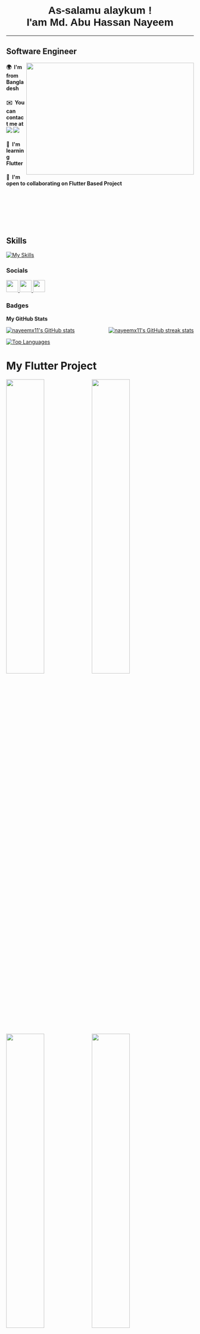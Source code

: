 <!-- <h1 align="center">

    <img src="https://readme-typing-svg.herokuapp.com/?font=Righteous&size=35&center=true&vCenter=true&width=1000&height=70&duration=4000&lines=1.+AR-RAHMAAN+The+Most+or+Entirely+Merciful;2.+AR-RAHEEM+The+Bestower+of+Mercy;3.+AL-MALIK+The+King+and+Owner+of+Dominion;4.+AL-QUDDUS+The+Absolutely+Pure;5.+AS-SALAM+The+Perfection+and+Giver+of+Peace;6.+AL-MU’MIN+The+One+Who+gives+Emaan+and+Security;7.+AL-MUHAYMIN+The+Guardian,+The+Witness,+The+Overseer;8.+AL-AZEEZ+The+All+Mighty;9.+AL-JABBAR+The+Compeller,+The+Restorer;10.+AL-MUTAKABBIR+The+Supreme,+The+Majestic;11.+AL-KHAALIQ+The+Creator,+The+Maker;12.+AL-BAARI’+The+Originator;13.+AL-MUSAWWIR+The+Fashioner;14.+AL-GHAFFAR+The+All-+and+Oft-Forgiving;15.+AL-QAHHAR+The+Subduer,+The+Ever-Dominating;16.+AL-WAHHAAB+The+Giver+of+Gifts;17.+AR-RAZZAAQ+The+Provider;18.+AL-FATTAAH+The+Opener,+The+Judge;19.+AL-‘ALEEM+The+All-Knowing,+The+Omniscient;20.+AL-QAABID+The+Withholder;21.+AL-BAASIT+The+Extender;22.+AL-KHAAFIDH+The+Reducer,+The+Abaser;23.+AR-RAAFI’+The+Exalter,+The+Elevator;24.+AL-MU’IZZ+The+Honourer,+The+Bestower;25.+AL-MUZIL+The+Dishonourer,+The+Humiliator;26.+AS-SAMEE’+The+All-Hearing;27.+AL-BASEER+The+All-Seeing;28.+AL-HAKAM+The+Judge,+The+Giver+of+Justice;29.+AL-‘ADL+The+Utterly+Just;30.+AL-LATEEF+The+Subtle+One,+The+Most+Gentle;31.+AL-KHABEER+The+Acquainted,+the+All-Aware;32.+AL-HALEEM+The+Most+Forbearing;33.+AL-‘ATHEEM+The+Magnificent,+The+Supreme;34.+AL-GHAFOOR+The+Forgiving,+The+Exceedingly+Forgiving;35.+ASH-SHAKOOR+The+Most+Appreciative;36.+AL-‘ALEE+The+Most+High,+The+Exalted;37.+AL-KABEER+The+Greatest,+The+Most+Grand;38.+AL-HAFEEDH+The+Preserver,+The+All-Heedful+and+All-Protecting;39.+AL-MUQEET+The+Sustainer;40.+AL-HASEEB+The+Reckoner,+The+Sufficient;41.+AL-JALEEL+The+Majestic;42.+AL-KAREEM+The+Most+Generous,+The+Most+Esteemed;43.+AR-RAQEEB+The+Watchful;44.+AL-MUJEEB+The+Responsive+One;45.+AL-WAASI’+The+All-Encompassing,+the+Boundless;46.+AL-HAKEEM+The+All-Wise;47.+AL-WADOOD+The+Most+Loving;48.+AL-MAJEED+The+Glorious,+The+Most+Honorable;49.+AL-BA’ITH+The+Resurrector,+The+Raiser+of+the+Dead;50.+ASH-SHAHEED+The+All-+and+Ever+Witnessing;51.+AL-HAQQ+The+Absolute+Truth;52.+AL-WAKEEL+The+Trustee,+The+Disposer+of+Affairs;53.+AL-QAWIYY+The+All-Strong;54.+AL-MATEEN+The+Firm,+The+Steadfast;55.+AL-WALIYY+The+Protecting+Associate;56.+AL-HAMEED+The+Praiseworthy;57.+AL-MUHSEE+The+All-Enumerating,+The+Counter;58.+AL-MUBDI+The+Originator,+The+Initiator;59.+AL-MU’ID+The+Restorer,+The+Reinstater;60.+AL-MUHYEE+The+Giver+of+Life;61.+AL-MUMEET+The+Bringer+of+Death,+the+Destroyer;62.+AL-HAYY+The+Ever-Living;63.+AL-QAYYOOM+The+Sustainer,+The+Self-Subsisting;64.+AL-WAAJID+The+Perceiver;65.+AL-MAAJID+The+Illustrious,+the+Magnificent;66.+AL-WAAHID+The+One;67.+AL-AHAD+The+Unique,+The+Only+One;68.+AS-SAMAD+The+Eternal,+Satisfier+of+Needs;69.+AL-QADIR+The+Capable,+The+Powerful;70.+AL-MUQTADIR+The+Omnipotent;71.+AL-MUQADDIM+The+Expediter,+The+Promoter;72.+AL-MU’AKHKHIR+The+Delayer,+the+Retarder;73.+AL-AWWAL+The+First;74.+AL-AAKHIR+The+Last;75.+AZ-DHAAHIR+The+Manifest;76.+AL-BAATIN+The+Hidden+One,+Knower+of+the+Hidden;77.+AL-WAALI+The+Governor,+The+Patron;78.+AL-MUTA’ALI+The+Self+Exalted;79.+AL-BARR+The+Source+of+Goodness,+the+Kind+Benefactor;80.+AT-TAWWAB+The+Ever-Pardoning,+The+Relenting;81.+AL-MUNTAQIM+The+Avenger;82.+AL-‘AFUWW+The+Pardoner;83.+AR-RA’OOF+The+Most+Kind;84.+MAALIK-UL-MULK+Master+of+the+Kingdom,+Owner+of+the+Dominion;85.+DHUL-JALAALI+WAL-IKRAAM+Possessor+of+Glory+and+Honour,+Lord+of+Majesty+and+Generosity;86.+AL-MUQSIT+The+Equitable,+the+Requiter;87.+AL-JAAMI’+The+Gatherer,+the+Uniter;88.+AL-GHANIYY+The+Self-Sufficient,+The+Wealthy;89.+AL-MUGHNI+The+Enricher;90.+AL-MANI’+The+Withholder;91.+AD-DHARR+The+Distresser;92.+AN-NAFI’+The+Propitious,+the+Benefactor;93.+AN-NUR+The+Light,+The+Illuminator;94.+AL-HAADI+The+Guide;95.+AL-BADIE’+The+Incomparable+Originator;96.+AL-BAAQI+The+Ever-Surviving,+The+Everlasting;97.+AL-WAARITH+The+Inheritor,+The+Heir;98.+AR-RASHEED+The+Guide,+Infallible+Teacher;99.+AS-SABOOR+The+Forbearing,+The+Patient;" />

</h1> --->

<!-- <h1 align="center">
<img src="https://readme-typing-svg.herokuapp.com/?font=Righteous&size=35&center=true&vCenter=true&width=1000&height=100&duration=4000&lines=AR-RAHMAAN;+AR-RAHEEM;+AL-MALIK;+AL-QUDDUS;+AS-SALAM;+AL-MU’MIN;+AL-MUHAYMIN;+AL-AZEEZ;+AL-JABBAR;+AL-MUTAKABBIR;+AL-KHAALIQ;+AL-BAARI’;+AL-MUSAWWIR;+AL-GHAFFAR;+AL-QAHHAR;+AL-WAHHAAB;+AR-RAZZAAQ;+AL-FATTAAH;+AL-‘ALEEM;+AL-QAABID;+AL-BAASIT;+AL-KHAAFIDH;+AR-RAAFI’;+AL-MU’IZZ;+AL-MUZIL;+AS-SAMEE’;+AL-BASEER;+AL-HAKAM;+AL-‘ADL;+AL-LATEEF;+AL-KHABEER;+AL-HALEEM;+AL-‘ATHEEM;+AL-GHAFOOR;+ASH-SHAKOOR;+AL-‘ALEE;+AL-KABEER;+AL-HAFEEDH;+AL-MUQEET;+AL-HASEEB;+AL-JALEEL;+AL-KAREEM;+AR-RAQEEB;+AL-MUJEEB;+AL-WAASI’;+AL-HAKEEM;+AL-WADOOD;+AL-MAJEED;+AL-BA’ITH;+ASH-SHAHEED;+AL-HAQQ;+AL-WAKEEL;+AL-QAWIYY;+AL-MATEEN;+AL-WALIYY;+AL-HAMEED;+AL-MUHSEE;+AL-MUBDI;+AL-MU’ID;+AL-MUHYEE;+AL-MUMEET;+AL-HAYY;+AL-QAYYOOM;+AL-WAAJID;+AL-MAAJID;+AL-WAAHID;+AL-AHAD;+AS-SAMAD;+AL-QADIR;+AL-MUQTADIR;+AL-MUQADDIM;+AL-MU’AKHKHIR;+AL-AWWAL;+AL-AAKHIR;+AZ-DHAAHIR;+AL-BAATIN;+AL-WAALI;+AL-MUTA’ALI;+AL-BARR;+AT-TAWWAB;+AL-MUNTAQIM;+AL-‘AFUWW;+AR-RA’OOF;+MAALIK-UL-MULK;+DHUL-JALAALI+WAL-IKRAAM;+AL-MUQSIT;+AL-JAAMI’;+AL-GHANIYY;+AL-MUGHNI;+AL-MANI’;+AD-DHARR;+AN-NAFI’;+AN-NUR;+AL-HAADI;+AL-BADIE’;+AL-BAAQI;+AL-WAARITH;+AR-RASHEED;+AS-SABOOR;" />
</h1> -->

<!-- <h1 align="center">

    <img src="https://readme-typing-svg.herokuapp.com/?font=Righteous&size=35&center=true&vCenter=true&width=1000&height=100&duration=4000&lines=1.+AR-RAHMAAN%20The%20Most%20or%20Entirely%20Merciful;2.+AR-RAHEEM%20The%20Bestower%20of%20Mercy;3.+AL-MALIK%20The%20King%20and%20Owner%20of%20Dominion;4.+AL-QUDDUS%20The%20Absolutely%20Pure;5.+AS-SALAM%20The%20Perfection%20and%20Giver%20of%20Peace;6.+AL-MU’MIN%20The%20One%20Who%20gives%20Emaan%20and%20Security;7.+AL-MUHAYMIN%20The%20Guardian,%20The%20Witness,%20The%20Overseer;8.+AL-AZEEZ%20The%20All%20Mighty;9.+AL-JABBAR%20The%20Compeller,%20The%20Restorer;10.+AL-MUTAKABBIR%20The%20Supreme,%20The%20Majestic;11.+AL-KHAALIQ%20The%20Creator,%20The%20Maker;12.+AL-BAARI’%20The%20Originator;13.+AL-MUSAWWIR%20The%20Fashioner;14.+AL-GHAFFAR%20The%20All-%20and%20Oft-Forgiving;15.+AL-QAHHAR%20The%20Subduer,%20The%20Ever-Dominating;16.+AL-WAHHAAB%20The%20Giver%20of%20Gifts;17.+AR-RAZZAAQ%20The%20Provider;18.+AL-FATTAAH%20The%20Opener,%20The%20Judge;19.+AL-‘ALEEM%20The%20All-Knowing,%20The%20Omniscient;20.+AL-QAABID%20The%20Withholder;21.+AL-BAASIT%20The%20Extender;22.+AL-KHAAFIDH%20The%20Reducer,%20The%20Abaser;23.+AR-RAAFI’%20The%20Exalter,%20The%20Elevator;24.+AL-MU’IZZ%20The%20Honourer,%20The%20Bestower;25.+AL-MUZIL%20The%20Dishonourer,%20The%20Humiliator;26.+AS-SAMEE’%20The%20All-Hearing;27.+AL-BASEER%20The%20All-Seeing;28.+AL-HAKAM%20The%20Judge,%20The%20Giver%20of%20Justice;29.+AL-‘ADL%20The%20Utterly%20Just;30.+AL-LATEEF%20The%20Subtle%20One,%20The%20Most%20Gentle;31.+AL-KHABEER%20The%20Acquainted,%20the%20All-Aware;32.+AL-HALEEM%20The%20Most%20Forbearing;33.+AL-‘ATHEEM%20The%20Magnificent,%20The%20Supreme;34.+AL-GHAFOOR%20The%20Forgiving,%20The%20Exceedingly%20Forgiving;35.+ASH-SHAKOOR%20The%20Most%20Appreciative;36.+AL-‘ALEE%20The%20Most%20High,%20The%20Exalted;37.+AL-KABEER%20The%20Greatest,%20The%20Most%20Grand;38.+AL-HAFEEDH%20The%20Preserver,%20The%20All-Heedful%20and%20All-Protecting;39.+AL-MUQEET%20The%20Sustainer;40.+AL-HASEEB%20The%20Reckoner,%20The%20Sufficient;41.+AL-JALEEL%20The%20Majestic;42.+AL-KAREEM%20The%20Most%20Generous,%20The%20Most%20Esteemed;43.+AR-RAQEEB%20The%20Watchful;44.+AL-MUJEEB%20The%20Responsive%20One;45.+AL-WAASI’%20The%20All-Encompassing,%20the%20Boundless;46.+AL-HAKEEM%20The%20All-Wise;47.+AL-WADOOD%20The%20Most%20Loving;48.+AL-MAJEED%20The%20Glorious,%20The%20Most%20Honorable;49.+AL-BA’ITH%20The%20Resurrector,%20The%20Raiser%20of%20the%20Dead;50.+ASH-SHAHEED%20The%20All-%20and%20Ever%20Witnessing;51.+AL-HAQQ%20The%20Absolute%20Truth;52.+AL-WAKEEL%20The%20Trustee,%20The%20Disposer%20of%20Affairs;53.+AL-QAWIYY%20The%20All-Strong;54.+AL-MATEEN%20The%20Firm,%20The%20Steadfast;55.+AL-WALIYY%20The%20Protecting%20Associate;56.+AL-HAMEED%20The%20Praiseworthy;57.+AL-MUHSEE%20The%20All-Enumerating,%20The%20Counter;58.+AL-MUBDI%20The%20Originator,%20The%20Initiator;59.+AL-MU’ID%20The%20Restorer,%20The%20Reinstater;60.+AL-MUHYEE%20The%20Giver%20of%20Life;61.+AL-MUMEET%20The%20Bringer%20of%20Death,%20the%20Destroyer;62.+AL-HAYY%20The%20Ever-Living;63.+AL-QAYYOOM%20The%20Sustainer,%20The%20Self-Subsisting;64.+AL-WAAJID%20The%20Perceiver;65.+AL-MAAJID%20The%20Illustrious,%20the%20Magnificent;66.+AL-WAAHID%20The%20One;67.+AL-AHAD%20The%20Unique,%20The%20Only%20One;68.+AS-SAMAD%20The%20Eternal,%20Satisfier%20of%20Needs;69.+AL-QADIR%20The%20Capable,%20The%20Powerful;70.+AL-MUQTADIR%20The%20Omnipotent;71.+AL-MUQADDIM%20The%20Expediter,%20The%20Promoter;72.+AL-MU’AKHKHIR%20The%20Delayer,%20the%20Retarder;73.+AL-AWWAL%20The%20First;74.+AL-AAKHIR%20The%20Last;75.+AZ-DHAAHIR%20The%20Manifest;76.+AL-BAATIN%20The%20Hidden%20One,%20Knower%20of%20the%20Hidden;77.+AL-WAALI%20The%20Governor,%20The%20Patron;78.+AL-MUTA’ALI%20The%20Self%20Exalted;79.+AL-BARR%20The%20Source%20of%20Goodness,%20the%20Kind%20Benefactor;80.+AT-TAWWAB%20The%20Ever-Pardoning,%20The%20Relenting;81.+AL-MUNTAQIM%20The%20Avenger;82.+AL-‘AFUWW%20The%20Pardoner;83.+AR-RA’OOF%20The%20Most%20Kind;84.+MAALIK-UL-MULK%20Master%20of%20the%20Kingdom,%20Owner%20of%20the%20Dominion;85.+DHUL-JALAALI%20WAL-IKRAAM%20Possessor%20of%20Glory%20and%20Honour,%20Lord%20of%20Majesty%20and%20Generosity;86.+AL-MUQSIT%20The%20Equitable,%20the%20Requiter;87.+AL-JAAMI’%20The%20Gatherer,%20the%20Uniter;88.+AL-GHANIYY%20The%20Self-Sufficient,%20The%20Wealthy;89.+AL-MUGHNI%20The%20Enricher;90.+AL-MANI’%20The%20Withholder;91.+AD-DHARR%20The%20Distresser;92.+AN-NAFI’%20The%20Propitious,%20the%20Benefactor;93.+AN-NUR%20The%20Light,%20The%20Illuminator;94.+AL-HAADI%20The%20Guide;95.+AL-BADIE’%20The%20Incomparable%20Originator;96.+AL-BAAQI%20The%20Ever-Surviving,%20The%20Everlasting;97.+AL-WAARITH%20The%20Inheritor,%20The%20Heir;98.+AR-RASHEED%20The%20Guide,%20Infallible%20Teacher;99.+AS-SABOOR%20The%20Forbearing,%20The%20Patient;" />

</h1> -->

<h1 align="center"><font face="Arial">As-salamu alaykum !
   <!-- <img src="https://user-images.githubusercontent.com/18350557/176309783-0785949b-9127-417c-8b55-ab5a4333674e.gif"> -->
<br> I'am Md. Abu Hassan Nayeem</font></h1>

-----------------

Software Engineer
-----------------

<img align="right" height="300" width="450" src="https://github.com/nayeemx11/nayeemx11/assets/63298176/9eca02ff-0e99-41a3-9fe4-36011430a1b4" />

<!-- 

![goldenboyanime](https://github.com/nayeemx11/nayeemx11/assets/63298176/9eca02ff-0e99-41a3-9fe4-36011430a1b4)

 -->



<div align="left">
    <h4> 🌍  I'm from Bangladesh </h4>
    <h4> ✉️  You can contact me at <a href="mailto:nayeemx11@gmail.com"> <img src="https://img.shields.io/badge/Gmail-333333?style=for-the-badge&logo=gmail&logoColor=red" /></a>
        <a href="https://www.linkedin.com/in/nx11/" target="_blank"> <img src="https://img.shields.io/badge/LinkedIn-0077B5?style=for-the-badge&logo=linkedin&logoColor=white"target="_blank" /></a>
    </h4>

  
<!-- <h4> 🖥️  See my portfolio at <a href="http://abuhassannayeem.github.io/portfolio/" target="_blank"><img src="https://img.shields.io/badge/Portfolio-FF5722?style=for-the-badge&logo=todoist&logoColor=white" target="_blank" /></a> </h4> -->

  <h4> 🧠   I'm learning Flutter </h4>
  <h4> 🤝  I'm open to collaborating on Flutter Based Project</h4>
</div>
<!--
* 🌍  I'm based in Bangladesh
* 🖥️  See my portfolio at [MyPortfolio](http://abuhassannayeem.github.io/portfolio/)
* ✉️  You can contact me at <a herf="mailto:nayeemx11@gmail.com"> <img src="https://img.shields.io/badge/Gmail-D14836?style=for-the-badge&logo=gmail&logoColor=white" /> </a> [nayeemx11@gmail.com](mailto:nayeemx11@gmail.com)
* 🧠  I'm learning Flutter
* 🤝  I'm open to collaborating on Flutter Based Project
-->


<br>
<br>
<br>
<br>
<br>

##  Skills

[![My Skills](https://skillicons.dev/icons?i=dart,flutter,androidstudio,firebase,java,c,cpp,html,css,git,py,github,figma,bash,gradle,idea,kali,mysql,sqlite,visualstudio,vscode,md,stackoverflow,obsidian,fastapi)](https://skillicons.dev)

<!-- <p align="left">
     <a href="https://dart.dev/" target="_blank" rel="noreferrer"><img src="https://raw.githubusercontent.com/danielcranney/readme-generator/main/public/icons/skills/dart-colored.svg" width="36" height="36" alt="Dart" /></a> 
    <a href="https://flutter.dev/" target="_blank" rel="noreferrer"><img src="https://raw.githubusercontent.com/danielcranney/readme-generator/main/public/icons/skills/flutter-colored.svg" width="36" height="36" alt="Flutter" /></a>
    <a href="https://firebase.google.com/" target="_blank" rel="noreferrer"><img src="https://raw.githubusercontent.com/danielcranney/readme-generator/main/public/icons/skills/firebase-colored.svg" width="36" height="36" alt="Firebase" /></a>
    <a href="https://git-scm.com/" target="_blank" rel="noreferrer"><img src="https://raw.githubusercontent.com/danielcranney/readme-generator/main/public/icons/skills/git-colored.svg" width="36" height="36" alt="Git" /></a>
    <a href="https://www.mysql.com/" target="_blank" rel="noreferrer"><img src="https://raw.githubusercontent.com/danielcranney/readme-generator/main/public/icons/skills/mysql-colored.svg" width="36" height="36" alt="MySQL" /></a>
    <a href="https://docs.microsoft.com/en-us/cpp/?view=msvc-170" target="_blank" rel="noreferrer"><img src="https://raw.githubusercontent.com/danielcranney/readme-generator/main/public/icons/skills/c-colored.svg" width="36" height="36" alt="C" /></a>
    <a href="https://docs.microsoft.com/en-us/cpp/?view=msvc-170" target="_blank" rel="noreferrer"><img src="https://raw.githubusercontent.com/danielcranney/readme-generator/main/public/icons/skills/cplusplus-colored.svg" width="36" height="36" alt="C++" /></a>
    <a href="https://www.oracle.com/java/" target="_blank" rel="noreferrer"><img src="https://raw.githubusercontent.com/danielcranney/readme-generator/main/public/icons/skills/java-colored.svg" width="36" height="36" alt="Java" /></a>
    <a href="https://www.figma.com/" target="_blank" rel="noreferrer"><img src="https://raw.githubusercontent.com/danielcranney/readme-generator/main/public/icons/skills/figma-colored.svg" width="36" height="36" alt="Figma" /></a>
    <a href="https://www.python.org/" target="_blank" rel="noreferrer"><img src="https://raw.githubusercontent.com/danielcranney/readme-generator/main/public/icons/skills/python-colored.svg" width="36" height="36" alt="Python" /></a>
    <a href="https://www.docker.com/" target="_blank" rel="noreferrer"><img src="https://raw.githubusercontent.com/danielcranney/readme-generator/main/public/icons/skills/docker-colored.svg" width="36" height="36" alt="Docker" /></a>
    <a href="https://www.linux.org" target="_blank" rel="noreferrer"><img src="https://raw.githubusercontent.com/danielcranney/readme-generator/main/public/icons/skills/linux-colored.svg" width="36" height="36" alt="Linux" /></a>
    https://github.com/tandpfun/skill-icons/blob/main/icons/Markdown-Dark.svg
</p> -->

### Socials

<p align="left"> <a href="https://www.facebook.com/nayeemx11/" target="_blank" rel="noreferrer"> <picture> <source media="(prefers-color-scheme: dark)" srcset="https://raw.githubusercontent.com/danielcranney/readme-generator/main/public/icons/socials/facebook-dark.svg" /> <source media="(prefers-color-scheme: light)" srcset="https://raw.githubusercontent.com/danielcranney/readme-generator/main/public/icons/socials/facebook.svg" /> <img src="https://raw.githubusercontent.com/danielcranney/readme-generator/main/public/icons/socials/facebook.svg" width="32" height="32" /> </picture> </a> <a href="https://www.github.com/nayeemx11" target="_blank" rel="noreferrer"> <picture> <source media="(prefers-color-scheme: dark)" srcset="https://raw.githubusercontent.com/danielcranney/readme-generator/main/public/icons/socials/github-dark.svg" /> <source media="(prefers-color-scheme: light)" srcset="https://raw.githubusercontent.com/danielcranney/readme-generator/main/public/icons/socials/github.svg" /> <img src="https://raw.githubusercontent.com/danielcranney/readme-generator/main/public/icons/socials/github.svg" width="32" height="32" /> </picture> </a> <a href="https://www.linkedin.com/in/nx11/" target="_blank" rel="noreferrer"> <picture> <source media="(prefers-color-scheme: dark)" srcset="https://raw.githubusercontent.com/danielcranney/readme-generator/main/public/icons/socials/linkedin-dark.svg" /> <source media="(prefers-color-scheme: light)" srcset="https://raw.githubusercontent.com/danielcranney/readme-generator/main/public/icons/socials/linkedin.svg" /> <img src="https://raw.githubusercontent.com/danielcranney/readme-generator/main/public/icons/socials/linkedin.svg" width="32" height="32" /> </picture> </a></p>

<!--
<div align="center">
  <h2>🐍 My Contributions 🐍</h2>
  <br>
  <img alt="snake eating my contributions" src="https://raw.githubusercontent.com/nayeemx11/output/github-contribution-grid-snake.svg" />
  
  <br/><br/><br/>
</div>
-->

### Badges

<b>My GitHub Stats</b>

<div style="display: flex; justify-content: space-between;">
  <a href="http://www.github.com/nayeemx11">
    <img src="https://github-readme-stats.vercel.app/api?username=nayeemx11&show_icons=true&hide=&count_private=true&title_color=0891b2&text_color=ffffff&icon_color=0891b2&bg_color=22272e&hide_border=true&show_icons=true" alt="nayeemx11's GitHub stats" />
  </a>
  <a href="http://www.github.com/nayeemx11">
    <img src="https://github-readme-streak-stats.herokuapp.com/?user=nayeemx11&stroke=ffffff&background=22272e&ring=0891b2&fire=0891b2&currStreakNum=ffffff&currStreakLabel=0891b2&sideNums=ffffff&sideLabels=ffffff&dates=ffffff&hide_border=true" alt="nayeemx11's GitHub streak stats" />
  </a>
</div>

<a href="https://github.com/nayeemx11" align="left"><img src="https://github-readme-stats.vercel.app/api/top-langs/?username=nayeemx11&langs_count=10&title_color=0891b2&text_color=ffffff&icon_color=0891b2&bg_color=22272e&hide_border=true&locale=en&custom_title=Top%20%Languages" alt="Top Languages" /></a>

# My Flutter Project
   <a href="https://github.com/nayeemx11/mediag" align="left">
                <img align="left" width="45%" src="https://github-readme-stats.vercel.app/api/pin/?username=nayeemx11&repo=mediag&title_color=0891b2&text_color=ffffff&icon_color=0891b2&bg_color=22272e&hide_border=true&locale=en" />
            </a>
   
   <div width="100%" align="left">
            <a href="https://github.com/nayeemx11/task_manager_todo" align="left">
                <img align="left" width="45%" src="https://github-readme-stats.vercel.app/api/pin/?username=nayeemx11&repo=task_manager_todo&title_color=0891b2&text_color=ffffff&icon_color=0891b2&bg_color=22272e&hide_border=true&locale=en" />
            </a>
        </div>
    <div>
        <div width="100%" align="center">
            <a href="https://github.com/nayeemx11/Xylophone" align="left">
                <img align="left" width="45%" src="https://github-readme-stats.vercel.app/api/pin/?username=nayeemx11&repo=Xylophone&title_color=0891b2&text_color=ffffff&icon_color=0891b2&bg_color=22272e&hide_border=true&locale=en" />
            </a>
        </div>
        <div width="100%" align="center">
            <a href="https://github.com/nayeemx11/Dice_Flutter" align="left">
                <img align="left" width="45%" src="https://github-readme-stats.vercel.app/api/pin/?username=nayeemx11&repo=Dice_Flutter&title_color=0891b2&text_color=ffffff&icon_color=0891b2&bg_color=22272e&hide_border=true&locale=en" />
            </a>
        </div>
    </div>
    <div>
        <div width="100%" align="center">
            <a href="https://github.com/nayeemx11/combined_MAD_IT_434_procject" align="left">
                <img align="left" width="45%" src="https://github-readme-stats.vercel.app/api/pin/?username=nayeemx11&repo=combined_MAD_IT_434_procject&title_color=0891b2&text_color=ffffff&icon_color=0891b2&bg_color=22272e&hide_border=true&locale=en" />
            </a>
        </div>
        <div width="100%" align="center">
            <a href="https://github.com/nayeemx11/Business_Card" align="left">
                <img align="left" width="45%" src="https://github-readme-stats.vercel.app/api/pin/?username=nayeemx11&repo=Business_Card&title_color=0891b2&text_color=ffffff&icon_color=0891b2&bg_color=22272e&hide_border=true&locale=en" />
            </a>
        </div>
    </div>


<br /><br /><br /><br /><br /><br /><br />

<!--

### Hi there 👋

**nayeemx11/nayeemx11** is a ✨ _special_ ✨ repository because its `README.md` (this file) appears on your GitHub profile.

Here are some ideas to get you started:

* 🔭 I’m currently working on ...
* 🌱 I’m currently learning ...
* 👯 I’m looking to collaborate on ...
* 🤔 I’m looking for help with ...
* 💬 Ask me about ...
* 📫 How to reach me: ...
* 😄 Pronouns: ...
* ⚡ Fun fact: ...
-->
